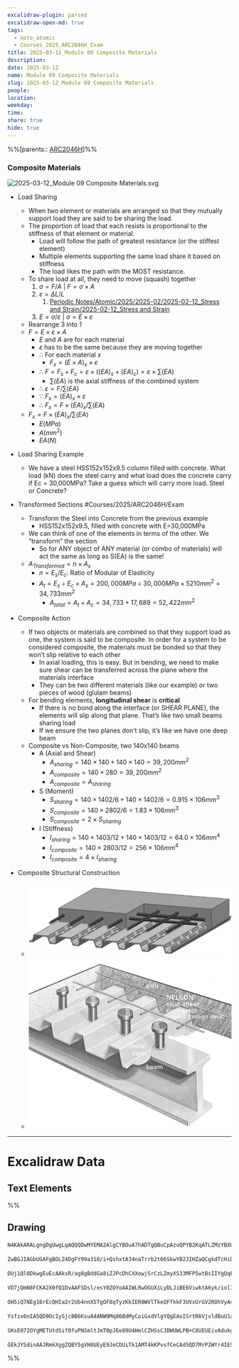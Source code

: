 ```yaml
---
excalidraw-plugin: parsed
excalidraw-open-md: true
tags:
  - note_atomic
  - Courses_2025_ARC2046H_Exam
title: 2025-03-12_Module 09 Composite Materials
description: 
date: 2025-03-12
name: Module 09 Composite Materials
slug: 2025-03-12_Module 09 Composite Materials
people: 
location: 
weekday: 
time: 
share: true
hide: true
---
```

%%[parents:: [ARC2046H](/docs/Courses/2025/ARC2046H/ARC2046H-Structures_2.md)]%%
### Composite Materials

![2025-03-12_Module 09 Composite Materials.svg](Periodic%20Notes/Atomic/2025/2025-03-12_Module%2009%20Composite%20Materials/2025-03-12_Module%2009%20Composite%20Materials.svg)

- Load Sharing
	- When two element or materials are arranged so that they mutually support load they are said to be sharing the load.
	- The proportion of load that each resists is proportional to the stiffness of that element or material.
		- Load will follow the path of greatest resistance (or the stiffest element)
		- Multiple elements supporting the same load share it based on stiffness
		- The load likes the path with the MOST resistance.
	- To share load at all, they need to move (squash) together
		1. $\sigma=F/A$ | $F=\sigma \times A$
		2. $\varepsilon=\Delta L/L$
			1. [Periodic Notes/Atomic/2025/2025-02/2025-02-12_Stress and Strain/2025-02-12_Stress and Strain](/docs/Periodic%20Notes/Atomic/2025/2025-02/2025-02-12_Stress%20and%20Strain/index.md#^881997)
		3. $E=\sigma / \varepsilon$ | $\sigma=E \times \varepsilon$
	- Rearrange 3 into 1
	- $F=E \times \varepsilon \times A$
		- $E$ and $A$ are for each material
		- $\varepsilon$ has to be the same because they are moving together
		- $\therefore$ For each material $x$
			- $F_x=(E \times A)_x \times \varepsilon$
		- $\therefore$ $F=F_s + F_c=\varepsilon \times ((EA)_s + (EA)_c)=\varepsilon \times \sum(EA)$
			- $\sum(EA)$ is the axial stiffness of the combined system
		- $\therefore$ $\varepsilon=F/\sum(EA)$
		- $\because$ $F_x=(EA)_x \times \varepsilon$
		- $\therefore$ $F_x=F \times (EA)_x / \sum(EA)$
	- $F_x=F \times (EA)_x / \sum(EA)$
		- $E(MPa)$
		- $A(mm^2)$
		- $EA(N)$

- Load Sharing Example
	- We have a steel HSS152x152x9.5 column filled with concrete. What load (kN) does the steel carry and what load does the concrete carry if Ec = 30,000MPa? Take a guess which will carry more load. Steel or Concrete?

- Transformed Sections #Courses/2025/ARC2046H/Exam 
	- Transform the Steel into Concrete from the previous example
		- HSS152x152x9.5, filled with concrete with E=30,000MPa
	- We can think of one of the elements in terms of the other. We “transform” the section
		- So for ANY object of ANY material (or combo of materials) will act the same as long as S(EA) is the same!
	- $A_{Transformed}=n \times A_s$
		- $n=E_s/E_c$: Ratio of Modular of Elasticity
		- $A_t=E_s \div E_c \times A_s=200,000 MPa \div 30,000 MPa \times 5210 mm^2=34,733 mm^2$
			- $A_{total}=A_t + A_c=34,733+17,689=52,422 mm^2$

- Composite Action
	- If two objects or materials are combined so that they support load as one, the system is said to be composite.  In order for a system to be considered composite, the materials must be bonded so that they won’t slip relative to each other
		- In axial loading, this is easy. But in bending, we need to make sure shear can be transferred across the plane where the materials interface
		- They can be two different materials (like our example) or two pieces of wood (glulam beams)
	- For bending elements, **longitudinal shear** is **critical**
		- If there is no bond along the interface (or SHEAR PLANE), the elements will slip along that plane. That’s like two small beams sharing load
		- If we ensure the two planes don’t slip, it’s like we have one deep beam
	- Composite vs Non-Composite, two 140x140 beams
		- A (Axial and Shear)
			- $A_{sharing} = 140 \times 140 + 140 \times 140 = 39,200mm^2$
			- $A_{composite} = 140 \times 280 = 39,200mm^2$
			- $A_{composite} = A_{sharing}$
		- S (Moment)
			- $S_{sharing} = 140 \times 1402/6 + 140 \times 1402/6 = 0.915 \times 106mm^3$
			- $S_{composite} = 140 \times 2802/6 = 1.83 \times 106mm^3$
			- $S_{composite} = 2 \times S_{sharing}$
		- I (Stiffness)
			- $I_{sharing} = 140 \times 1403/12 + 140 \times 1403/12 = 64.0 \times 106mm^4$
			- $I_{composite} = 140 \times 2803/12 = 256 \times 106mm^4$
			- $I_{composite} = 4 \times I_{sharing}$

- Composite Structural Construction
	- ![640x232](/docs/assets/img/image.webp)
	- ![355x298](/docs/assets/img/image-1.webp)


---

# Excalidraw Data

## Text Elements
%%
## Drawing
```compressed-json
N4KAkARALgngDgUwgLgAQQQDwMYEMA2AlgCYBOuA7hADTgQBuCpAzoQPYB2KqATLZMzYBXUtiRoIACyhQ4zZAHoFAc0JRJQgEYA6bGwC2CgF7N6hbEcK4OCtptbErHALRY8RMpWdx8Q1TdIEfARcZgRmBShcZQUebQA2bQAOGjoghH0EDihmbgBtcDBQMBKIEm4IAHlneIBFSoBHAGsGgGEAVQaAKwARdopNAGZamDYYVJLIWEQK3FJSNip+Usxu

ZwBGJIAGbUGAFgBOLZ4DgFY99a310/i+QshxtA34naTrrb2t06SkwYB2JIHZaQCgkdTcHiDQYJA57H6nHinQZHW6nYFSBCEZTSbgHRJ/eJ7HhJHik+I3RHo6zKYLcLbo5hQBZNBCtNj4NikCoAYnWCD5fImpU0uGwTWUCyEHGIbI5XIkTOszDgcyyUCFkAAZoR8PgAMqwWkSQQeDUQRnMhAAdTBkghDKZbBZBpgRvQJvK6Ml2I44VyaHp9wgbBV2

DUj1Ql0DkwgEuEcAAksR/ag8gBddGa8iZJPcDhCXXowjSrCzLZmyXS33MFP5wtBsIIYgQqF7eLrSHrdGMFjsLhoE7dpisTgAOU4Ym4f2Rg1Jg3WQKDhGYPXSUCb3CZQgQ6M0wmlAFFgplsrWC/h0UI4MRcOvm2h1tO24N4Qdrnt0UQOE08+fP2wxQ3NBNQIMJ0TgNhixyfJ7jAApJhKaMEK2WCM1g+CEMhaF4lheFEWRLZUWBEo8W0AkiRJMkKVO

VD7jQmN8FCKA2X0fQ1DvAAFSDsl/esY0ZOYoAAIWLRwOGUXiLyDLJiBE6ViwktA6yk/iolIKAAEF5kWSQQnvVBlPRGStIWChdNwfSIDmUyzSCPcKCA1AQPwMJCgAX2WYpSnKCQDySABpehSEGABxAAtJIABUwogzUtmwABNVp6AS/yzWmcR0ECbAonE2l0VWJ4eC+bQjlhc59lOP4tnnO4YwjZxZwOGF2z+NseGuEkavRUFiHBNBBiubQeD2ac/n

OH5iQ7NEg10rEcQHIa2r2Ub4nnX5TgOF8qTyzKkIER0WVlTkeQFfkkF3UVxUrGV2ROhVyA4ZVVR4zMdX1Q1MvNdlPQbQ7rVte0/stF03W+00vWEH0/TpdEQ1FcNuCjdE4yvJMU3TTNswQXMlL/JcS0K9BcHWCt92Iaszz40pG309ZrjxS5ARmmMexHfteCSIdezHCdMuKl5TmOGquyXFc10crcdyDPcpWII8MjVKmVNKK8bzvJGnzWn4kj2QY1s/

Ysfzx6nIA5QD9Oc1ySjc8B6KsuA4ANW9Mq86BdMyCoiGxdVlgYQgEAoISrtR6VjvldBuU1aOY6FCBsBEQJsgTdd9ANS1w9O87BT9hP5jVFOMmDsVQ9uuUKkVJ6VST33CnjxOC9TgAxd7Qa+j1m1zhvk9T9OnQBvq7QHLv857jI++dT6Kg7uO85rwv9AAJShyRKdhuu58bjJKlDRGHy2JD69HqAF6bzgoCb3A2PwCMuY37uT+b8+9UIIx+cPzex/0

SKsE072OYgMETUtdSif0fuPNSmltJmT0pJEe89U4HmlCZHSsCJDWUWLPB+C8UEUEivAdukg5hwDjswbACxdQAA1uCEiSNoQi1V1jxBeNcIidcyEUPwAlGhj5kja0GjcQkhE6qQCMGwAw3AvKQHoAQbcSN3LwK3kvcma9jRENICQv2EoSAvzfhCQ+2jiAGgQCQtALNICGIALJsGIAgJBuBNDBEtqBaWpRDGZzQFIiAQl2SWVIMoEUAAKDqfxqC8Ef

GEkJYSdinAAJRmkXggZQBY5gVH8UEyE9JeCDUiTk1AMT4kKPvsfCeCAd5QD7MrP2WYr4IESSWUgClJHSQ4A4pxm5SDbnRNgIgpjUBS3RK0z2aABlBmEFAL8mUpZFNKHYLoCAcrMD1K0uA1jbH2McY5K2rjICigqYwSK4j8DNJjBlae6Qcp9jNAnRkBh8EzBNirM2AEWTOJcjss2TENKXIOUcyS7lwAeToNqYIKZgC2zckAA=
```
%%